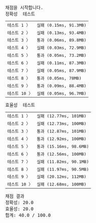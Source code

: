 <pre class="console-content"><div></div><div class="console-heading">채점을 시작합니다.</div><div class="console-message">정확성  테스트</div><table class="console-test-group" data-category="correctness"><tbody><tr data-testcase-id="32749"><td valign="top" class="td-label">테스트 1 <span>〉</span></td><td class="result failed">실패 (0.15ms, 91.3MB)</td></tr><tr data-testcase-id="32750"><td valign="top" class="td-label">테스트 2 <span>〉</span></td><td class="result failed">실패 (0.13ms, 93.4MB)</td></tr><tr data-testcase-id="32751"><td valign="top" class="td-label">테스트 3 <span>〉</span></td><td class="result passed">통과 (0.06ms, 89.8MB)</td></tr><tr data-testcase-id="32752"><td valign="top" class="td-label">테스트 4 <span>〉</span></td><td class="result failed">실패 (0.03ms, 72.9MB)</td></tr><tr data-testcase-id="32753"><td valign="top" class="td-label">테스트 5 <span>〉</span></td><td class="result passed">통과 (0.05ms, 73.2MB)</td></tr><tr data-testcase-id="32754"><td valign="top" class="td-label">테스트 6 <span>〉</span></td><td class="result failed">실패 (0.11ms, 87.3MB)</td></tr><tr data-testcase-id="32755"><td valign="top" class="td-label">테스트 7 <span>〉</span></td><td class="result failed">실패 (0.05ms, 87.9MB)</td></tr><tr data-testcase-id="32756"><td valign="top" class="td-label">테스트 8 <span>〉</span></td><td class="result passed">통과 (0.05ms, 78MB)</td></tr><tr data-testcase-id="32757"><td valign="top" class="td-label">테스트 9 <span>〉</span></td><td class="result passed">통과 (0.09ms, 88.4MB)</td></tr><tr data-testcase-id="32758"><td valign="top" class="td-label">테스트 10 <span>〉</span></td><td class="result failed">실패 (0.05ms, 96.7MB)</td></tr></tbody></table><div class="console-message">효율성  테스트</div><table class="console-test-group" data-category="effectiveness"><tbody><tr data-testcase-id="32760"><td valign="top" class="td-label">테스트 1 <span>〉</span></td><td class="result failed">실패 (12.77ms, 101MB)</td></tr><tr data-testcase-id="32761"><td valign="top" class="td-label">테스트 2 <span>〉</span></td><td class="result failed">실패 (12.73ms, 100MB)</td></tr><tr data-testcase-id="32762"><td valign="top" class="td-label">테스트 3 <span>〉</span></td><td class="result passed">통과 (12.87ms, 101MB)</td></tr><tr data-testcase-id="32763"><td valign="top" class="td-label">테스트 4 <span>〉</span></td><td class="result passed">통과 (12.92ms, 100MB)</td></tr><tr data-testcase-id="32764"><td valign="top" class="td-label">테스트 5 <span>〉</span></td><td class="result passed">통과 (15.16ms, 98.6MB)</td></tr><tr data-testcase-id="32765"><td valign="top" class="td-label">테스트 6 <span>〉</span></td><td class="result passed">통과 (12.56ms, 100MB)</td></tr><tr data-testcase-id="32766"><td valign="top" class="td-label">테스트 7 <span>〉</span></td><td class="result failed">실패 (11.82ms, 90.1MB)</td></tr><tr data-testcase-id="32767"><td valign="top" class="td-label">테스트 8 <span>〉</span></td><td class="result failed">실패 (11.97ms, 90.5MB)</td></tr><tr data-testcase-id="32768"><td valign="top" class="td-label">테스트 9 <span>〉</span></td><td class="result failed">실패 (20.12ms, 112MB)</td></tr><tr data-testcase-id="32769"><td valign="top" class="td-label">테스트 10 <span>〉</span></td><td class="result failed">실패 (12.68ms, 100MB)</td></tr></tbody></table><div class="console-heading">채점 결과</div><div class="console-message">정확성: 20.0</div><div class="console-message">효율성: 20.0</div><div class="console-message">합계: 40.0 / 100.0</div></pre>